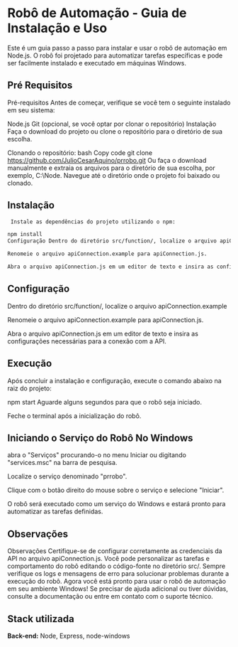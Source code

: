 
# Robô de Automação - Guia de Instalação e Uso

Este é um guia passo a passo para instalar e usar o robô de automação em Node.js. O robô foi projetado para automatizar tarefas específicas e pode ser facilmente instalado e executado em máquinas Windows.


## Pré Requisitos
Pré-requisitos Antes de começar, verifique se você tem o seguinte instalado em seu sistema:

Node.js Git (opcional, se você optar por clonar o repositório) Instalação Faça o download do projeto ou clone o repositório para o diretório de sua escolha.

Clonando o repositório: bash Copy code git clone https://github.com/JulioCesarAquino/prrobo.git Ou faça o download manualmente e extraia os arquivos para o diretório de sua escolha, por exemplo, C:\Node. Navegue até o diretório onde o projeto foi baixado ou clonado.
## Instalação

```bash
 Instale as dependências do projeto utilizando o npm:

npm install
Configuração Dentro do diretório src/function/, localize o arquivo apiConnection.example

Renomeie o arquivo apiConnection.example para apiConnection.js.

Abra o arquivo apiConnection.js em um editor de texto e insira as configurações necessárias para a conexão com a API.
```
    
## Configuração
Dentro do diretório src/function/, localize o arquivo apiConnection.example

Renomeie o arquivo apiConnection.example para apiConnection.js.

Abra o arquivo apiConnection.js em um editor de texto e insira as configurações necessárias para a conexão com a API.
## Execução
Após concluir a instalação e configuração, execute o comando abaixo na raiz do projeto:

npm start
Aguarde alguns segundos para que o robô seja iniciado.

Feche o terminal após a inicialização do robô.
## Iniciando o Serviço do Robô No Windows
 abra o "Serviços" procurando-o no menu Iniciar ou digitando "services.msc" na barra de pesquisa.

Localize o serviço denominado "prrobo".

Clique com o botão direito do mouse sobre o serviço e selecione "Iniciar".

O robô será executado como um serviço do Windows e estará pronto para automatizar as tarefas definidas.
## Observações
Observações Certifique-se de configurar corretamente as credenciais da API no arquivo apiConnection.js. Você pode personalizar as tarefas e comportamento do robô editando o código-fonte no diretório src/. Sempre verifique os logs e mensagens de erro para solucionar problemas durante a execução do robô. Agora você está pronto para usar o robô de automação em seu ambiente Windows! Se precisar de ajuda adicional ou tiver dúvidas, consulte a documentação ou entre em contato com o suporte técnico.
## Stack utilizada
**Back-end:** Node, Express, node-windows

